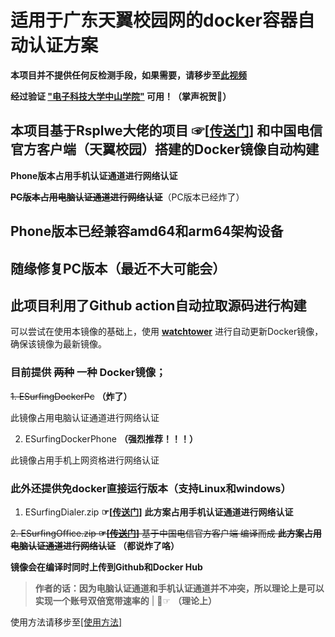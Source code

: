 # 适用于广东天翼校园网的docker容器自动认证方案

**本项目并不提供任何反检测手段，如果需要，请移步至[此视频](https://b23.tv/XFgF5hd)**

**经过验证 <ins>"电子科技大学中山学院"</ins> 可用！（掌声祝贺👏）**

## 本项目基于Rsplwe大佬的项目 ☞[[传送门](https://github.com/Rsplwe/ESurfingDialer)] 和中国电信官方客户端（天翼校园）搭建的Docker镜像自动构建

**Phone版本占用手机认证通道进行网络认证**

**~~PC版本占用电脑认证通道进行网络认证~~**（PC版本已经炸了）

## Phone版本已经兼容amd64和arm64架构设备
## 随缘修复PC版本（最近不大可能会）

## 此项目利用了Github action自动拉取源码进行构建

可以尝试在使用本镜像的基础上，使用 **[watchtower](https://github.com/containrrr/watchtower "watchover")** 进行自动更新Docker镜像，确保该镜像为最新镜像。 
### 目前提供 ~~两种~~ 一种 Docker镜像；

~~1. ESurfingDockerPc~~ **（炸了）**

此镜像占用电脑认证通道进行网络认证

2. ESurfingDockerPhone **（强烈推荐！！！）**

此镜像占用手机上网资格进行网络认证

### 此外还提供免docker直接运行版本（支持Linux和windows）

1. ESurfingDialer.zip **☞[[传送门](https://github.com/liu23zhi/ESurfingDialerDocker/releases/latest)]**
**此方案占用手机认证通道进行网络认证**

~~2. ESurfingOffice.zip **☞[[传送门](https://github.com/liu23zhi/ESurfingDialerDocker/releases/latest)]**
基于中国电信官方客户端 编译而成
**此方案占用电脑认证通道进行网络认证**~~ **（都说炸了咯）**

**镜像会在编译时同时上传到Github和Docker Hub**

> **作者的话：因为电脑认证通道和手机认证通道并不冲突，所以理论上是可以实现一个账号双倍宽带速率的** | 🤣☞ **（理论上）**

使用方法请移步至[[使用方法]](/使用方法.md)
